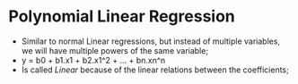 # Polynomial Linear Regression
* Similar to normal Linear regressions, but instead of multiple variables, we will have multiple powers of the same variable;
* y = b0 + b1.x1 + b2.x1^2 + ... + bn.xn^n
* Is called _Linear_ because of the linear relations between the coefficients;

